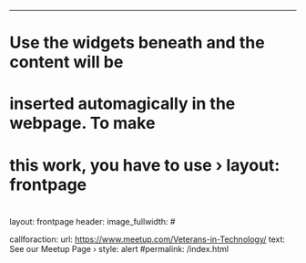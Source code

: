 ---
#
# Use the widgets beneath and the content will be
# inserted automagically in the webpage. To make
# this work, you have to use › layout: frontpage
#
layout: frontpage
header:
  image_fullwidth: #

callforaction:
  url: https://www.meetup.com/Veterans-in-Technology/
  text: See our Meetup Page ›
  style: alert
#permalink: /index.html
